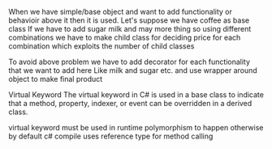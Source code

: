 When we have simple/base object and want to add functionality or behavioir above it then it is used.
Let's suppose we have coffee as base class
If we have to add sugar milk and may more thing so using different combinations we have to make
child class for deciding price for each combination which exploits the number of child classes

To avoid above problem we have to add decorator for each functionality that we want to add here
Like milk and sugar etc. and use wrapper around object to make final product

Virtual Keyword
The virtual keyword in C# is used in a base class to indicate that a method, property, indexer, or event can be overridden in a derived class.

virtual keyword must be used in runtime polymorphism to happen
otherwise by default c# compile uses reference type for method calling

